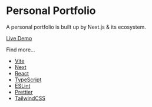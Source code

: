 # Personal Portfolio

A personal portfolio is built up by Next.js & its ecosystem.

[Live Demo](https://eyvindove.vercel.app/)

Find more...

- [Vite](https://vitejs.dev/)
- [Next](https://nextjs.org/)
- [React](https://react.dev/)
- [TypeScript](https://www.typescriptlang.org/)
- [ESLint](https://eslint.org/)
- [Prettier](https://prettier.io/)
- [TailwindCSS](https://tailwindcss.com/)
